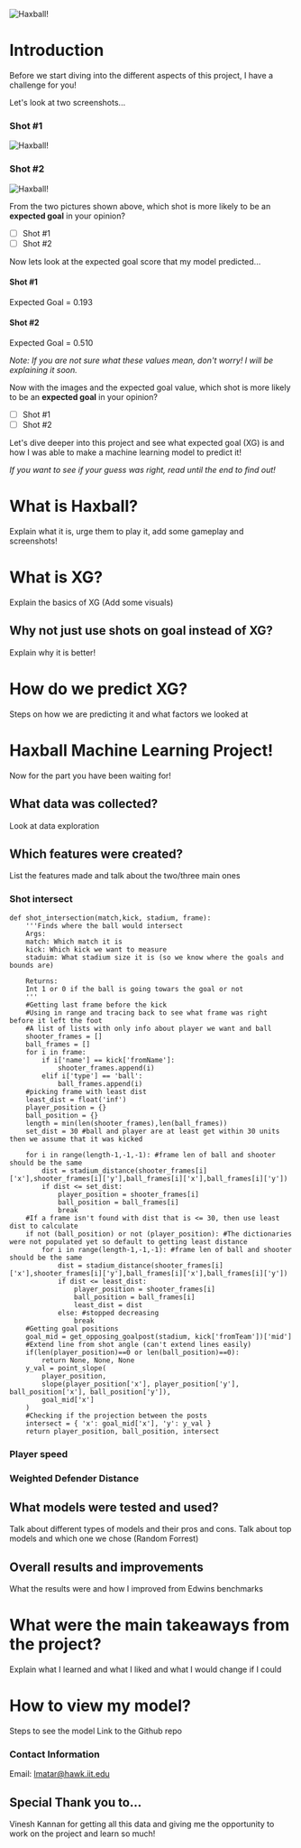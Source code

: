 ![Haxball!](/images/haxballtitle.png)

# Introduction
Before we start diving into the different aspects of this project, I have a challenge for you!

Let's look at two screenshots...

### Shot #1
![Haxball!](/images/intro2.png)

### Shot #2
![Haxball!](/images/intro1.png)

From the two pictures shown above, which shot is more likely to be an **expected goal** in your opinion?
* [ ] Shot #1
* [ ] Shot #2

Now lets look at the expected goal score that my model predicted...
#### Shot #1
Expected Goal = 0.193

#### Shot #2
Expected Goal = 0.510

*Note: If you are not sure what these values mean, don't worry! I will be explaining it soon.* 

Now with the images and the expected goal value, which shot is more likely to be an **expected goal** in your opinion?
* [ ] Shot #1
* [ ] Shot #2

Let's dive deeper into this project and see what expected goal (XG) is and how I was able to make a machine learning model to predict it!

*If you want to see if your guess was right, read until the end to find out!* 

# What is Haxball?
Explain what it is, urge them to play it, add some gameplay and screenshots!

# What is XG?
Explain the basics of XG (Add some visuals)

## Why not just use shots on goal instead of XG?
Explain why it is better!

# How do we predict XG?
Steps on how we are predicting it and what factors we looked at

# Haxball Machine Learning Project!
Now for the part you have been waiting for! 

## What data was collected?
Look at data exploration

## Which features were created?
List the features made and talk about the two/three main ones
### Shot intersect
``` 
def shot_intersection(match,kick, stadium, frame):
    '''Finds where the ball would intersect
    Args:
    match: Which match it is
    kick: Which kick we want to measure
    staduim: What stadium size it is (so we know where the goals and bounds are)

    Returns:
    Int 1 or 0 if the ball is going towars the goal or not
    '''
    #Getting last frame before the kick 
    #Using in range and tracing back to see what frame was right before it left the foot
    #A list of lists with only info about player we want and ball
    shooter_frames = []
    ball_frames = []
    for i in frame:
        if i['name'] == kick['fromName']: 
            shooter_frames.append(i)  
        elif i['type'] == 'ball':
            ball_frames.append(i)
    #picking frame with least dist
    least_dist = float('inf')
    player_position = {}
    ball_position = {}
    length = min(len(shooter_frames),len(ball_frames))
    set_dist = 30 #ball and player are at least get within 30 units then we assume that it was kicked
    
    for i in range(length-1,-1,-1): #frame len of ball and shooter should be the same
        dist = stadium_distance(shooter_frames[i]['x'],shooter_frames[i]['y'],ball_frames[i]['x'],ball_frames[i]['y'])
        if dist <= set_dist:
            player_position = shooter_frames[i]
            ball_position = ball_frames[i]
            break
    #If a frame isn't found with dist that is <= 30, then use least dist to calculate
    if not (ball_position) or not (player_position): #The dictionaries were not populated yet so default to getting least distance
        for i in range(length-1,-1,-1): #frame len of ball and shooter should be the same
            dist = stadium_distance(shooter_frames[i]['x'],shooter_frames[i]['y'],ball_frames[i]['x'],ball_frames[i]['y'])
            if dist <= least_dist:
                player_position = shooter_frames[i]
                ball_position = ball_frames[i]
                least_dist = dist
            else: #stopped decreasing
                break
    #Getting goal positions
    goal_mid = get_opposing_goalpost(stadium, kick['fromTeam'])['mid']
    #Extend line from shot angle (can't extend lines easily)
    if(len(player_position)==0 or len(ball_position)==0):
        return None, None, None
    y_val = point_slope(
        player_position,
        slope(player_position['x'], player_position['y'], ball_position['x'], ball_position['y']),
        goal_mid['x']
    )
    #Checking if the projection between the posts
    intersect = { 'x': goal_mid['x'], 'y': y_val }
    return player_position, ball_position, intersect
``` 
    
### Player speed
### Weighted Defender Distance

## What models were tested and used?
Talk about different types of models and their pros and cons.
Talk about top models and which one we chose (Random Forrest)

## Overall results and improvements
What the results were and how I improved from Edwins benchmarks 

# What were the main takeaways from the project?
Explain what I learned and what I liked and what I would change if I could

# How to view my model?
Steps to see the model
Link to the Github repo

### Contact Information

Email: lmatar@hawk.iit.edu

## Special Thank you to...
Vinesh Kannan for getting all this data and giving me the opportunity to work on the project and learn so much!

